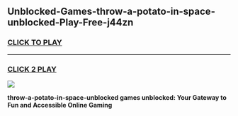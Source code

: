
## Unblocked-Games-throw-a-potato-in-space-unblocked-Play-Free-j44zn
<h3>
<a href="https://premium76.site?title=throw-a-potato-in-space-unblocked&ref=21A">CLICK TO PLAY</a></h3>
<hr>

<h3>
<a href="https://premium76.site?title=throw-a-potato-in-space-unblocked&ref=21A">CLICK 2 PLAY</a>
  
</h3>

<a href="https://premium76.site?title=throw-a-potato-in-space-unblocked&ref=21A"><img src="https://clearcache.store/games.png"></a>


**throw-a-potato-in-space-unblocked games unblocked: Your Gateway to Fun and Accessible Online Gaming**
